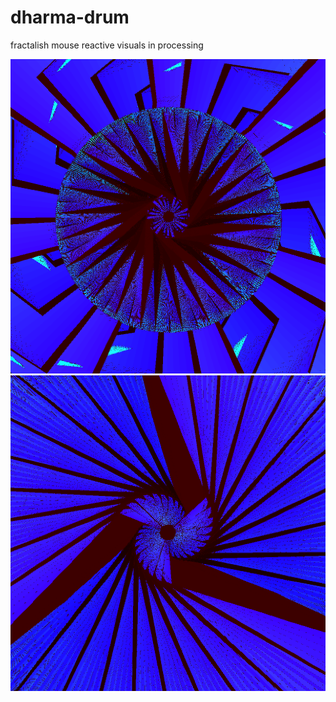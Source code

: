 # dharma-drum
fractalish mouse reactive visuals in processing

![dharma1](https://github.com/usselman/dharma-drum/blob/main/Screen%20Shot%202022-10-27%20at%206.45.52%20PM.png)
![dharma2](https://github.com/usselman/dharma-drum/blob/main/Screen%20Shot%202022-10-27%20at%206.46.05%20PM.png)
